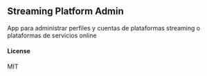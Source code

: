 ## Streaming Platform Admin

App para administrar perfiles y cuentas de plataformas streaming o plataformas de servicios online

#### License

MIT